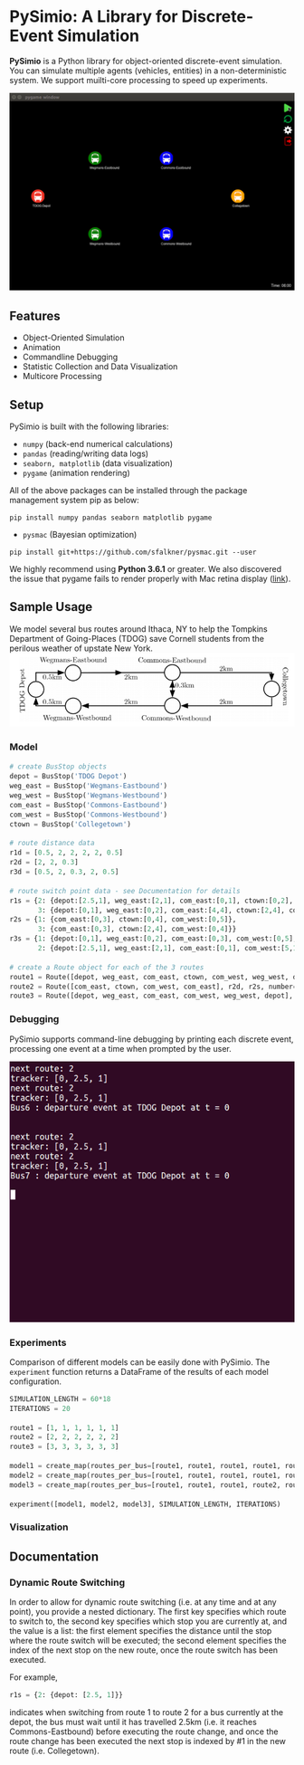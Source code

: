 # PySimio: A Library for Discrete-Event Simulation
**PySimio** is a Python library for object-oriented discrete-event simulation. You can simulate multiple agents (vehicles, entities) in a non-deterministic system. We support muilti-core processing to speed up experiments. 

![Animation](images/animation.gif)

## Features
- Object-Oriented Simulation
- Animation
- Commandline Debugging
- Statistic Collection and Data Visualization 
- Multicore Processing

## Setup
PySimio is built with the following libraries:
- `numpy` (back-end numerical calculations)  
- `pandas` (reading/writing data logs)  
- `seaborn, matplotlib` (data visualization)  
- `pygame` (animation rendering)   
  
All of the above packages can be installed through the package management system pip as below:
```
pip install numpy pandas seaborn matplotlib pygame
```
- `pysmac`  (Bayesian optimization) 
```
pip install git+https://github.com/sfalkner/pysmac.git --user
```

We highly recommend using **Python 3.6.1** or greater.
We also discovered the issue that pygame fails to render properly with Mac retina display ([link](https://stackoverflow.com/questions/29834292/pygame-simple-loop-runs-very-slowly-on-mac)).


## Sample Usage
We model several bus routes around Ithaca, NY to help the Tompkins Department of Going-Places (TDOG) save Cornell students from the perilous weather of upstate New York.  
![Route map](data/map.png)

### Model
```Python
# create BusStop objects  
depot = BusStop('TDOG Depot')  
weg_east = BusStop('Wegmans-Eastbound')  
weg_west = BusStop('Wegmans-Westbound')  
com_east = BusStop('Commons-Eastbound')  
com_west = BusStop('Commons-Westbound')  
ctown = BusStop('Collegetown')  
  
# route distance data  
r1d = [0.5, 2, 2, 2, 2, 0.5]  
r2d = [2, 2, 0.3]  
r3d = [0.5, 2, 0.3, 2, 0.5]    

# route switch point data - see Documentation for details
r1s = {2: {depot:[2.5,1], weg_east:[2,1], com_east:[0,1], ctown:[0,2], com_west:[5,1], weg_west:[3,1]},
       3: {depot:[0,1], weg_east:[0,2], com_east:[4,4], ctown:[2,4], com_west:[0,4], weg_west:[0,0]}}
r2s = {1: {com_east:[0,3], ctown:[0,4], com_west:[0,5]},
       3: {com_east:[0,3], ctown:[2,4], com_west:[0,4]}}
r3s = {1: {depot:[0,1], weg_east:[0,2], com_east:[0,3], com_west:[0,5], weg_west:[0,0]},
       2: {depot:[2.5,1], weg_east:[2,1], com_east:[0,1], com_west:[5,1], weg_west:[3,1]}}
   
# create a Route object for each of the 3 routes   
route1 = Route([depot, weg_east, com_east, ctown, com_west, weg_west, depot], r1d, r1s, number=1)   
route2 = Route([com_east, ctown, com_west, com_east], r2d, r2s, number=2)   
route3 = Route([depot, weg_east, com_east, com_west, weg_west, depot], r3d, r3s, number=3)   
```
### Debugging
PySimio supports command-line debugging by printing each discrete event, processing one event at a time when prompted by the user. 

![Debugging](images/debug.gif)

### Experiments
Comparison of different models can be easily done with PySimio. The `experiment` function returns a DataFrame of the results of each model configuration. 
```Python
SIMULATION_LENGTH = 60*18
ITERATIONS = 20

route1 = [1, 1, 1, 1, 1, 1]
route2 = [2, 2, 2, 2, 2, 2]
route3 = [3, 3, 3, 3, 3, 3]

model1 = create_map(routes_per_bus=[route1, route1, route1, route1, route1, route1, route1], name='700')
model2 = create_map(routes_per_bus=[route1, route1, route1, route1, route1, route2, route3], name='511')
model3 = create_map(routes_per_bus=[route1, route1, route1, route2, route2, route3, route3], name='322')

experiment([model1, model2, model3], SIMULATION_LENGTH, ITERATIONS)
```

### Visualization


## Documentation

### Dynamic Route Switching
In order to allow for dynamic route switching (i.e. at any time and at any point), you provide a nested dictionary. The first key specifies which route to switch to, the second key specifies which stop you are currently at, and the value is a list: the first element specifies the distance until the stop where the route switch will be executed; the second element specifies the index of the next stop on the new route, once the route switch has been executed.  
  
For example, 
```Python
r1s = {2: {depot: [2.5, 1]}}
```
indicates when switching from route 1 to route 2 for a bus currently at the depot, the bus must wait until it has travelled 2.5km (i.e. it reaches Commons-Eastbound) before executing the route change, and once the route change has been executed the next stop is indexed by #1 in the new route (i.e. Collegetown).
